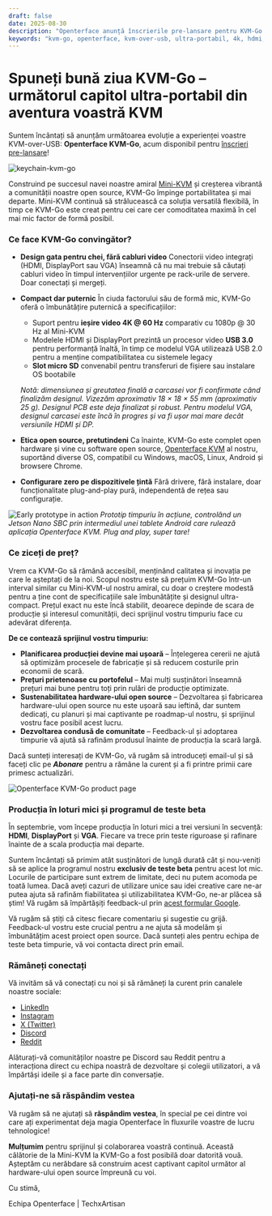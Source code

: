 ```yaml
---
draft: false
date: 2025-08-30
description: "Openterface anunță înscrierile pre-lansare pentru KVM-Go - un dispozitiv KVM-over-USB ultra-portabil cu conectori video integrați, suport 4K și design gata pentru chei."
keywords: "kvm-go, openterface, kvm-over-usb, ultra-portabil, 4k, hdmi, displayport, vga, chei, pre-lansare, teste beta, open source"
---
```


# Spuneți bună ziua KVM-Go – următorul capitol ultra-portabil din aventura voastră KVM

Suntem încântați să anunțăm următoarea evoluție a experienței voastre KVM-over-USB: **Openterface KVM-Go**, acum disponibil pentru [înscrieri pre-lansare](https://www.crowdsupply.com/techxartisan/openterface-kvm-go)!

![keychain-kvm-go](https://www.crowdsupply.com/img/d0fd/3fe2afa6-051e-41e0-9f59-cbab8d7bd0fd/kvm-go-group-03_jpg_gallery-lg.jpg)

Construind pe succesul navei noastre amiral [Mini-KVM](https://www.crowdsupply.com/techxartisan/openterface-mini-kvm) și creșterea vibrantă a comunității noastre open source, KVM-Go împinge portabilitatea și mai departe. Mini-KVM continuă să strălucească ca soluția versatilă flexibilă, în timp ce KVM-Go este creat pentru cei care cer comoditatea maximă în cel mai mic factor de formă posibil.

### Ce face KVM-Go convingător?

* **Design gata pentru chei, fără cabluri video**
  Conectorii video integrați (HDMI, DisplayPort sau VGA) înseamnă că nu mai trebuie să căutați cabluri video în timpul intervențiilor urgente pe rack-urile de servere. Doar conectați și mergeți.

* **Compact dar puternic**
  În ciuda factorului său de formă mic, KVM-Go oferă o îmbunătățire puternică a specificațiilor:

  * Suport pentru **ieșire video 4K @ 60 Hz** comparativ cu 1080p @ 30 Hz al Mini-KVM
  * Modelele HDMI și DisplayPort prezintă un procesor video **USB 3.0** pentru performanță înaltă, în timp ce modelul VGA utilizează USB 2.0 pentru a menține compatibilitatea cu sistemele legacy
  * **Slot micro SD** convenabil pentru transferuri de fișiere sau instalare OS bootabile

  *Notă: dimensiunea și greutatea finală a carcasei vor fi confirmate când finalizăm designul. Vizezăm aproximativ 18 × 18 × 55 mm (aproximativ 25 g). Designul PCB este deja finalizat și robust. Pentru modelul VGA, designul carcasei este încă în progres și va fi ușor mai mare decât versiunile HDMI și DP.*

* **Etica open source, pretutindeni**
  Ca înainte, KVM-Go este complet open hardware și vine cu software open source, [Openterface KVM](https://openterface.com/app/) al nostru, suportând diverse OS, compatibil cu Windows, macOS, Linux, Android și browsere Chrome.

* **Configurare zero pe dispozitivele țintă**
  Fără drivere, fără instalare, doar funcționalitate plug-and-play pură, independentă de rețea sau configurație.

![Early prototype in action](https://www.crowdsupply.com/img/7b74/38c6794b-7e24-48b2-b917-d3e97b7b7b74/kvm-go-hdmi-early-test-2_jpg_md-xl.jpg)
*Prototip timpuriu în acțiune, controlând un Jetson Nano SBC prin intermediul unei tablete Android care rulează aplicația Openterface KVM. Plug and play, super tare!*

### Ce ziceți de preț?

Vrem ca KVM-Go să rămână accesibil, menținând calitatea și inovația pe care le așteptați de la noi. Scopul nostru este să prețuim KVM-Go într-un interval similar cu Mini-KVM-ul nostru amiral, cu doar o creștere modestă pentru a ține cont de specificațiile sale îmbunătățite și designul ultra-compact. Prețul exact nu este încă stabilit, deoarece depinde de scara de producție și interesul comunității, deci sprijinul vostru timpuriu face cu adevărat diferența.

**De ce contează sprijinul vostru timpuriu:**

* **Planificarea producției devine mai ușoară** – Înțelegerea cererii ne ajută să optimizăm procesele de fabricație și să reducem costurile prin economii de scară.
* **Prețuri prietenoase cu portofelul** – Mai mulți susținători înseamnă prețuri mai bune pentru toți prin rulări de producție optimizate.
* **Sustenabilitatea hardware-ului open source** – Dezvoltarea și fabricarea hardware-ului open source nu este ușoară sau ieftină, dar suntem dedicați, cu planuri și mai captivante pe roadmap-ul nostru, și sprijinul vostru face posibil acest lucru.
* **Dezvoltarea condusă de comunitate** – Feedback-ul și adoptarea timpurie vă ajută să rafinăm produsul înainte de producția la scară largă.

Dacă sunteți interesați de KVM-Go, vă rugăm să introduceți email-ul și să faceți clic pe ***Abonare*** pentru a rămâne la curent și a fi printre primii care primesc actualizări.

![Openterface KVM-Go product page](https://www.crowdsupply.com/img/8e4b/1d3f5064-defa-490c-a3e6-e3f2179b8e4b/kvm-go-product-page-subscribe_jpg_gallery-lg.jpg)

### Producția în loturi mici și programul de teste beta

În septembrie, vom începe producția în loturi mici a trei versiuni în secvență: **HDMI**, **DisplayPort** și **VGA**. Fiecare va trece prin teste riguroase și rafinare înainte de a scala producția mai departe.

Suntem încântați să primim atât susținători de lungă durată cât și nou-veniți să se aplice la programul nostru **exclusiv de teste beta** pentru acest lot mic. Locurile de participare sunt extrem de limitate, deci nu putem acomoda pe toată lumea. Dacă aveți cazuri de utilizare unice sau idei creative care ne-ar putea ajuta să rafinăm fiabilitatea și utilizabilitatea KVM-Go, ne-ar plăcea să știm! Vă rugăm să împărtășiți feedback-ul prin [acest formular Google](https://forms.gle/yaS1F5E5MSo8DWNZ6).

Vă rugăm să știți că citesc fiecare comentariu și sugestie cu grijă. Feedback-ul vostru este crucial pentru a ne ajuta să modelăm și îmbunătățim acest proiect open source. Dacă sunteți ales pentru echipa de teste beta timpurie, vă voi contacta direct prin email.

### Rămâneți conectați

Vă invităm să vă conectați cu noi și să rămâneți la curent prin canalele noastre sociale:

  - [LinkedIn](https://www.linkedin.com/company/techxartisan)
  - [Instagram](https://www.instagram.com/techxartisan/)
  - [X (Twitter)](https://x.com/TechxArtisan)
  - [Discord](https://openterface.com/discord)
  - [Reddit](https://openterface.com/reddit)

Alăturați-vă comunităților noastre pe Discord sau Reddit pentru a interacționa direct cu echipa noastră de dezvoltare și colegii utilizatori, a vă împărtăși ideile și a face parte din conversație.

### Ajutați-ne să răspândim vestea

Vă rugăm să ne ajutați să **răspândim vestea**, în special pe cei dintre voi care ați experimentat deja magia Openterface în fluxurile voastre de lucru tehnologice!

**Mulțumim** pentru sprijinul și colaborarea voastră continuă. Această călătorie de la Mini-KVM la KVM-Go a fost posibilă doar datorită vouă. Așteptăm cu nerăbdare să construim acest captivant capitol următor al hardware-ului open source împreună cu voi.

Cu stimă,

Echipa Openterface | TechxArtisan
